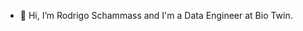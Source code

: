 - 👋 Hi, I’m Rodrigo Schammass and I'm a Data Engineer at Bio Twin.
<!---
rschammass/rschammass is a ✨ special ✨ repository because its `README.md` (this file) appears on your GitHub profile.
You can click the Preview link to take a look at your changes.
--->
